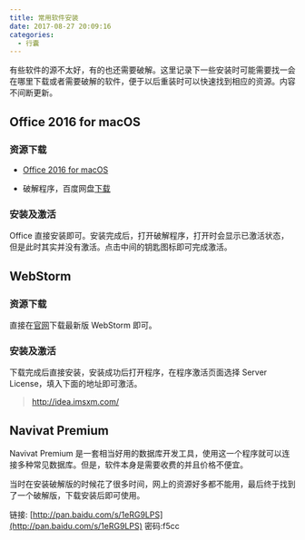 ```yaml
---
title: 常用软件安装
date: 2017-08-27 20:09:16
categories:
  - 行囊
---
```


有些软件的源不太好，有的也还需要破解。这里记录下一些安装时可能需要找一会在哪里下载或者需要破解的软件，便于以后重装时可以快速找到相应的资源。内容不间断更新。

<!-- more -->

## Office 2016 for macOS

### 资源下载

- [Office 2016 for macOS](http://officecdn.microsoft.com/pr/C1297A47-86C4-4C1F-97FA-950631F94777/OfficeMac/Microsoft_Office_2016_Installer.pkg)

- 破解程序，百度网盘[下载](http://pan.baidu.com/s/1o8dY1f0)

### 安装及激活

Office 直接安装即可。安装完成后，打开破解程序，打开时会显示已激活状态，但是此时其实并没有激活。点击中间的钥匙图标即可完成激活。

## WebStorm

### 资源下载

直接在[官网](http://www.jetbrains.com/webstorm/)下载最新版 WebStorm 即可。

### 安装及激活

下载完成后直接安装，安装成功后打开程序，在程序激活页面选择 Server License，填入下面的地址即可激活。

> http://idea.imsxm.com/

## Navivat Premium

Navivat Premium 是一套相当好用的数据库开发工具，使用这一个程序就可以连接多种常见数据库。但是，软件本身是需要收费的并且价格不便宜。

当时在安装破解版的时候花了很多时间，网上的资源好多都不能用，最后终于找到了一个破解版，下载安装后即可使用。

链接: [http://pan.baidu.com/s/1eRG9LPS](http://pan.baidu.com/s/1eRG9LPS)  密码:f5cc
